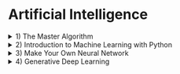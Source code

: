 # Artificial Intelligence
<details><summary>1) The Master Algorithm</summary><p>
  
## [The Master Algorithm](https://www.amazon.com/Introduction-Machine-Learning-Python-Scientists/dp/1449369413) _( Andreas Muller, Sarah Guido)_

</p></details>
<details><summary>2) Introduction to Machine Learning with Python</summary><p>

## [Introduction to Machine Learning with Python](https://www.amazon.com/Make-Your-Own-Neural-Network/dp/1530826608) _(Tariq Rashid)_

</p></details>
<details><summary>3) Make Your Own Neural Network</summary><p>
  
## [Make Your Own Neural Network](https://www.amazon.com/Make-Your-Own-Neural-Network/dp/1530826608) _(Tariq Rashid)_

</p></details>
<details><summary>4) Generative Deep Learning</summary><p>

## [Generative Deep Learning](https://www.amazon.com/Generative-Deep-Learning-Teaching-Machines/dp/1492041947) _(David Foster)_
- [source code](https://github.com/davidADSP/GDL_code)
- [Learn Python](https://www.learnpython.org/)
- [Hands-On Machine Learning with Scikit-Learn, Keras, and TensorFlow](https://www.amazon.com/Hands-Machine-Learning-Scikit-Learn-TensorFlow/dp/1492032646) _(Aurelien Geron)_
- [Deep Learning with Python](https://www.amazon.com/Deep-Learning-Python-Francois-Chollet/dp/1617294438) _(Francois Chollet)_
- [Papers With Code](https://paperswithcode.com/)
- [Google Colaboratory](https://colab.research.google.com/)

</p></details>
